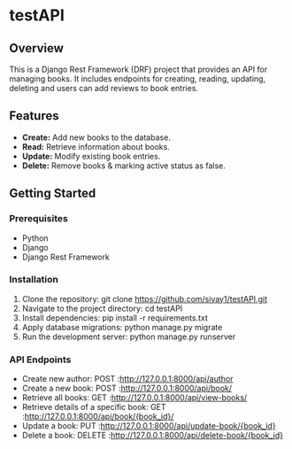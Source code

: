 # testAPI

## Overview

This is a Django Rest Framework (DRF) project that provides an API for managing books. It includes endpoints for creating, reading, updating, deleting and users can add reviews to book entries.

## Features

- **Create:** Add new books to the database.
- **Read:** Retrieve information about books.
- **Update:** Modify existing book entries.
- **Delete:** Remove books & marking active status as false.

## Getting Started

### Prerequisites

- Python
- Django
- Django Rest Framework

### Installation

1. Clone the repository:
     git clone https://github.com/sivay1/testAPI.git
2. Navigate to the project directory:
     cd testAPI
3. Install dependencies:
     pip install -r requirements.txt
4. Apply database migrations:
     python manage.py migrate
5. Run the development server:
     python manage.py runserver
### API Endpoints
- Create new author:
POST :http://127.0.0.1:8000/api/author
- Create a new book:
POST :http://127.0.0.1:8000/api/book/
- Retrieve all books:
GET :http://127.0.0.1:8000/api/view-books/
- Retrieve details of a specific book:
GET :http://127.0.0.1:8000/api/book/{book_id}/
- Update a book:
PUT :http://127.0.0.1:8000/api/update-book/{book_id}
- Delete a book:
DELETE :http://127.0.0.1:8000/api/delete-book/{book_id}
